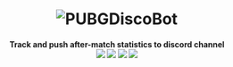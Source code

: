 <h1 align="center">
  <img src="https://raw.githubusercontent.com/glmn/PUBGDiscoBot/misc/logo.png" alt="PUBGDiscoBot">
  <br>
</h1>

<h4 align="center">
    Track and push after-match statistics to discord channel<br>
    <img src="https://img.shields.io/github/last-commit/glmn/PUBGDiscoBot?style=flat-square">
    <img src="https://img.shields.io/static/v1?label=library&message=discord.py&color=brightgreen&style=flat-square">
    <img src="https://img.shields.io/static/v1?label=library&message=pubg_python&color=brightgreen&style=flat-square">
    <img src="https://img.shields.io/discord/608550740612349952?label=discord&style=flat-square">  
</h4>